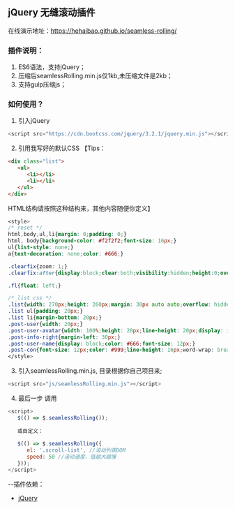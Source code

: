 ## jQuery 无缝滚动插件

在线演示地址：https://hehaibao.github.io/seamless-rolling/

### 插件说明：

1. ES6语法，支持jQuery；
2. 压缩后seamlessRolling.min.js仅1kb,未压缩文件是2kb；
3. 支持gulp压缩js；

### 如何使用？

1. 引入jQuery

```javascript
<script src="https://cdn.bootcss.com/jquery/3.2.1/jquery.min.js"></script>
```

2. 引用我写好的默认CSS 
【Tips：

```html
<div class="list">
   <ul>
      <li></li>
      <li></li>
   </ul>
</div>
```
HTML结构请按照这种结构来，其他内容随便你定义】

```css
<style>
/* reset */
html,body,ul,li{margin: 0;padding: 0;}
html, body{background-color: #f2f2f2;font-size: 16px;}
ul{list-style: none;}
a{text-decoration: none;color: #666;}

.clearfix{zoom: 1;}
.clearfix:after{display:block;clear:both;visibility:hidden;height:0;overflow:hidden;content:".";}

.fl{float: left;}

/* list css */
.list{width: 270px;height: 260px;margin: 30px auto auto;overflow: hidden;background-color: #fff;}
.list ul{padding: 20px;}
.list li{margin-bottom: 20px;}
.post-user{width: 20px;}
.post-user-avatar{width: 100%;height: 20px;line-height: 20px;display: inline-block;border-radius: 50%;margin-right: 6px;vertical-align: middle;}
.post-info-right{margin-left: 30px;}
.post-user-name{display: block;color: #666;font-size: 12px;}
.post-con{font-size: 12px;color: #999;line-height: 16px;word-wrap: break-word;}
</style>
```

3. 引入seamlessRolling.min.js, 目录根据你自己项目来;

```javascript
<script src="js/seamlessRolling.min.js"></script>
```

4. 最后一步 调用

```javascript
<script>
   $(() => $.seamlessRolling());
   
   或自定义：
   
   $(() => $.seamlessRolling({
      el: '.scroll-list', //滚动列表DOM
      speed: 50 //滚动速度，值越大越慢
   }));
</script>
```


--插件依赖：

* [jQuery](http://jquery.com/)

